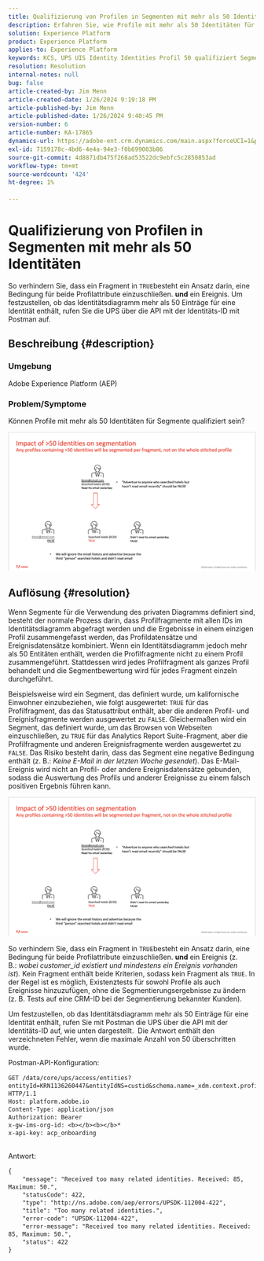 ```yaml
---
title: Qualifizierung von Profilen in Segmenten mit mehr als 50 Identitäten
description: Erfahren Sie, wie Profile mit mehr als 50 Identitäten für Segmente in Adobe Experience Platform qualifiziert sind.
solution: Experience Platform
product: Experience Platform
applies-to: Experience Platform
keywords: KCS, UPS UIS Identity Identities Profil 50 qualifiziert Segment, Qualifizierung, Adobe Experience Platform, AEP, Anleitung
resolution: Resolution
internal-notes: null
bug: false
article-created-by: Jim Menn
article-created-date: 1/26/2024 9:19:18 PM
article-published-by: Jim Menn
article-published-date: 1/26/2024 9:40:45 PM
version-number: 6
article-number: KA-17865
dynamics-url: https://adobe-ent.crm.dynamics.com/main.aspx?forceUCI=1&pagetype=entityrecord&etn=knowledgearticle&id=697b5c8d-90bc-ee11-a569-6045bd006268
exl-id: 7159178c-4bd6-4e4a-94e3-f0b699003b86
source-git-commit: 4d8871db475f268ad53522dc9ebfc5c2850853ad
workflow-type: tm+mt
source-wordcount: '424'
ht-degree: 1%

---
```


# Qualifizierung von Profilen in Segmenten mit mehr als 50 Identitäten


So verhindern Sie, dass ein Fragment in `TRUE`besteht ein Ansatz darin, eine Bedingung für beide Profilattribute einzuschließen. <b>und</b> ein Ereignis. Um festzustellen, ob das Identitätsdiagramm mehr als 50 Einträge für eine Identität enthält, rufen Sie die UPS über die API mit der Identitäts-ID mit Postman auf.

## Beschreibung {#description}


### <b>Umgebung</b>

Adobe Experience Platform (AEP)



### <b>Problem/Symptome</b>

Können Profile mit mehr als 50 Identitäten für Segmente qualifiziert sein?



![](assets/___6a7b5c8d-90bc-ee11-a569-6045bd006268___.png)






## Auflösung {#resolution}


Wenn Segmente für die Verwendung des privaten Diagramms definiert sind, besteht der normale Prozess darin, dass Profilfragmente mit allen IDs im Identitätsdiagramm abgefragt werden und die Ergebnisse in einem einzigen Profil zusammengefasst werden, das Profildatensätze und Ereignisdatensätze kombiniert. Wenn ein Identitätsdiagramm jedoch mehr als 50 Entitäten enthält, werden die Profilfragmente nicht zu einem Profil zusammengeführt. Stattdessen wird jedes Profilfragment als ganzes Profil behandelt und die Segmentbewertung wird für jedes Fragment einzeln durchgeführt.

Beispielsweise wird ein Segment, das definiert wurde, um kalifornische Einwohner einzubeziehen, wie folgt ausgewertet: `TRUE` für das Profilfragment, das das Statusattribut enthält, aber die anderen Profil- und Ereignisfragmente werden ausgewertet zu `FALSE`. Gleichermaßen wird ein Segment, das definiert wurde, um das Browsen von Webseiten einzuschließen, zu `TRUE` für das Analytics Report Suite-Fragment, aber die Profilfragmente und anderen Ereignisfragmente werden ausgewertet zu `FALSE`. Das Risiko besteht darin, dass das Segment eine negative Bedingung enthält (z. B.: *Keine E-Mail in der letzten Woche gesendet*). Das E-Mail-Ereignis wird nicht an Profil- oder andere Ereignisdatensätze gebunden, sodass die Auswertung des Profils und anderer Ereignisse zu einem falsch positiven Ergebnis führen kann.

![](assets/6d02b7b2-cf7f-ec11-8d21-0022480aa950.png)

So verhindern Sie, dass ein Fragment in `TRUE`besteht ein Ansatz darin, eine Bedingung für beide Profilattribute einzuschließen. <b>und</b> ein Ereignis (z. B.: *wobei customer_id existiert und mindestens ein Ereignis vorhanden ist*)*.* Kein Fragment enthält beide Kriterien, sodass kein Fragment als `TRUE`. In der Regel ist es möglich, Existenztests für sowohl Profile als auch Ereignisse hinzuzufügen, ohne die Segmentierungsergebnisse zu ändern (z. B. Tests auf eine CRM-ID bei der Segmentierung bekannter Kunden).

Um festzustellen, ob das Identitätsdiagramm mehr als 50 Einträge für eine Identität enthält, rufen Sie mit Postman die UPS über die API mit der Identitäts-ID auf, wie unten dargestellt.  Die Antwort enthält den verzeichneten Fehler, wenn die maximale Anzahl von 50 überschritten wurde.

Postman-API-Konfiguration:


```
GET /data/core/ups/access/entities?entityId=KRN1136260447&entityIdNS=custid&schema.name=_xdm.context.profile HTTP/1.1
Host: platform.adobe.io
Content-Type: application/json
Authorization: Bearer 
x-gw-ims-org-id: <b></b><b></b>*
x-api-key: acp_onboarding
```

<br>Antwort:<br>

```
{
    "message": "Received too many related identities. Received: 85, Maximum: 50.",
    "statusCode": 422,
    "type": "http://ns.adobe.com/aep/errors/UPSDK-112004-422",
    "title": "Too many related identities.",
    "error-code": "UPSDK-112004-422",
    "error-message": "Received too many related identities. Received: 85, Maximum: 50.",
    "status": 422
}
```
